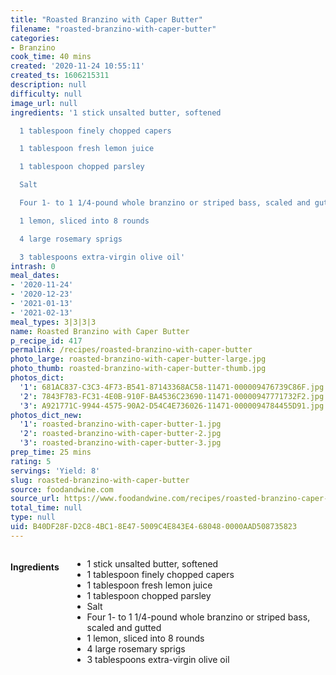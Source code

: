 ```yaml
---
title: "Roasted Branzino with Caper Butter"
filename: "roasted-branzino-with-caper-butter"
categories:
- Branzino
cook_time: 40 mins
created: '2020-11-24 10:55:11'
created_ts: 1606215311
description: null
difficulty: null
image_url: null
ingredients: '1 stick unsalted butter, softened

  1 tablespoon finely chopped capers

  1 tablespoon fresh lemon juice

  1 tablespoon chopped parsley

  Salt

  Four 1- to 1 1/4-pound whole branzino or striped bass, scaled and gutted

  1 lemon, sliced into 8 rounds

  4 large rosemary sprigs

  3 tablespoons extra-virgin olive oil'
intrash: 0
meal_dates:
- '2020-11-24'
- '2020-12-23'
- '2021-01-13'
- '2021-02-13'
meal_types: 3|3|3|3
name: Roasted Branzino with Caper Butter
p_recipe_id: 417
permalink: /recipes/roasted-branzino-with-caper-butter
photo_large: roasted-branzino-with-caper-butter-large.jpg
photo_thumb: roasted-branzino-with-caper-butter-thumb.jpg
photos_dict:
  '1': 681AC837-C3C3-4F73-B541-87143368AC58-11471-000009476739C86F.jpg
  '2': 7843F783-FC31-4E0B-910F-BA4536C23690-11471-00000947771732F2.jpg
  '3': A921771C-9944-4575-90A2-D54C4E736026-11471-0000094784455D91.jpg
photos_dict_new:
  '1': roasted-branzino-with-caper-butter-1.jpg
  '2': roasted-branzino-with-caper-butter-2.jpg
  '3': roasted-branzino-with-caper-butter-3.jpg
prep_time: 25 mins
rating: 5
servings: 'Yield: 8'
slug: roasted-branzino-with-caper-butter
source: foodandwine.com
source_url: https://www.foodandwine.com/recipes/roasted-branzino-caper-butter
total_time: null
type: null
uid: B40DF28F-D2C8-4BC1-8E47-5009C4E843E4-68048-0000AAD508735823
---
```

<div class="large-8 medium-7 columns" id="writeup">	</div><!-- #writeup -->
</div><!-- #row-one -->
<div class="row" id="row-two">	<div class="medium-4 small-5 columns" id="ingredients"><h4>Ingredients</h4><div class="box box-ingredients content"><ul>
<li>1 stick unsalted butter, softened</li>
<li>1 tablespoon finely chopped capers</li>
<li>1 tablespoon fresh lemon juice</li>
<li>1 tablespoon chopped parsley</li>
<li>Salt</li>
<li>Four 1- to 1 1/4-pound whole branzino or striped bass, scaled and gutted</li>
<li>1 lemon, sliced into 8 rounds</li>
<li>4 large rosemary sprigs</li>
<li>3 tablespoons extra-virgin olive oil</li>
</ul>
</div>	</div>	<div class="medium-6 small-7 columns" id="directions">	</div>